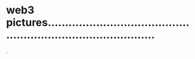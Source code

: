 # web3 pictures....................................................................................
.
